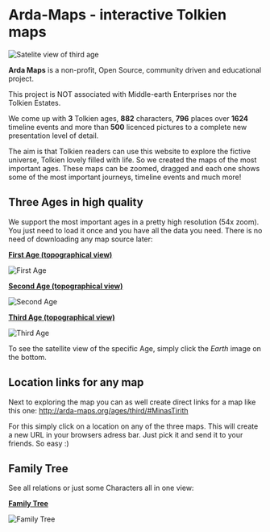 # Arda-Maps - interactive Tolkien maps

![Satelite view of third age](http://i.imgur.com/hACQiOx.png)

**Arda Maps** is a non-profit, Open Source, community driven and educational project.

This project is NOT associated with Middle-earth Enterprises nor the Tolkien Estates.

We come up with **3** Tolkien ages, **882** characters, **796** places over **1624** timeline events and more than **500** licenced pictures to a complete new presentation level of detail.

The aim is that Tolkien readers can use this website to explore the fictive universe, Tolkien lovely filled with life. So we created the maps of the most important ages. These maps can be zoomed, dragged and each one shows some of the most important journeys, timeline events and much more!

Three Ages in high quality
---
We support the most important ages in a pretty high resolution (54x zoom). You just need to load it once and you have all the data you need. There is no need of downloading any map source later:

[**First Age (topographical view)**](http://arda-maps.org/ages/first/) 

![First Age](http://arda-maps.org/pics/welcome/firstage.png)

[**Second Age (topographical view)**](http://arda-maps.org/ages/second/)

![Second Age](http://arda-maps.org/pics/welcome/secondage.png)

[**Third Age (topographical view)**](http://arda-maps.org/ages/third/)

![Third Age](http://arda-maps.org/pics/welcome/thirdage.png)

To see the satellite view of the specific Age, simply click the *Earth* image on the bottom.

Location links for any map
---
Next to exploring the map you can as well create direct links for a map like this one: http://arda-maps.org/ages/third/#MinasTirith

For this simply click on a location on any of the three maps. This will create a new URL in your browsers adress bar. Just pick it and send it to your friends. So easy :)

Family Tree
---
See all relations or just some Characters all in one view:

[**Family Tree**](http://arda-maps.org/familytree/)

![Family Tree](http://i.imgur.com/xgV9W2C.png)
